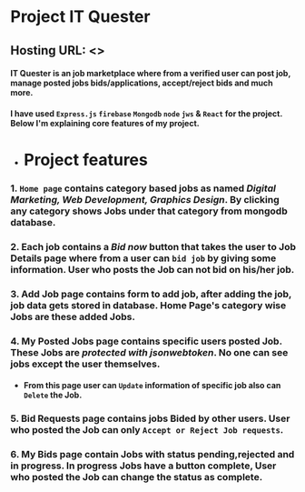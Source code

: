 # Project IT Quester

## Hosting URL: <>

#### IT Quester is an job marketplace where from a verified user can post job, manage posted jobs bids/applications, accept/reject bids and much more.

#### I have used `Express.js` `firebase` `Mongodb` `node` `jws` & `React` for the project. Below I'm explaining core features of my project.

- # Project features

### 1. `Home page` contains category based jobs as named _Digital Marketing, Web Development, Graphics Design_. By clicking any category shows Jobs under that category from mongodb database.

### 2. Each job contains a _Bid now_ button that takes the user to Job Details page where from a user can `bid job` by giving some information. User who posts the Job can not bid on his/her job.

### 3. Add Job page contains form to add job, after adding the job, job data gets stored in database. Home Page's category wise Jobs are these added Jobs.

### 4. My Posted Jobs page contains specific users posted Job. These Jobs are _protected with jsonwebtoken_. No one can see jobs except the user themselves.

- #### From this page user can `Update` information of specific job also can `Delete` the Job.

### 5. Bid Requests page contains jobs Bided by other users. User who posted the Job can only `Accept or Reject Job requests`.

### 6. My Bids page contain Jobs with status pending,rejected and in progress. In progress Jobs have a button complete, User who posted the Job can change the status as complete.
